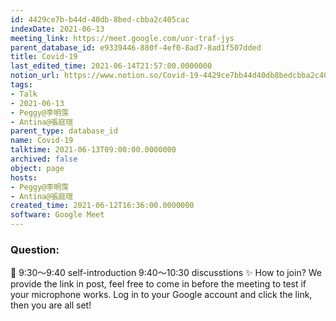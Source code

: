```yaml
---
id: 4429ce7b-b44d-40db-8bed-cbba2c405cac
indexDate: 2021-06-13
meeting_link: https://meet.google.com/uor-traf-jys
parent_database_id: e9339446-880f-4ef0-8ad7-8ad1f507dded
title: Covid-19
last_edited_time: 2021-06-14T21:57:00.0000000
notion_url: https://www.notion.so/Covid-19-4429ce7bb44d40db8bedcbba2c405cac
tags:
- Talk
- 2021-06-13
- Peggy@李明霈
- Antina@張庭瑄
parent_type: database_id
name: Covid-19
talktime: 2021-06-13T09:00:00.0000000
archived: false
object: page
hosts:
- Peggy@李明霈
- Antina@張庭瑄
created_time: 2021-06-12T16:36:00.0000000
software: Google Meet
---
```


### Question:


   
   
   
   
   
📅
9:30～9:40 self-introduction
9:40～10:30 discusstions
✨
How to join?
We provide the link in post, feel free to come in before the meeting to test if your microphone works. Log in to your Google account and click the link, then you are all set!


